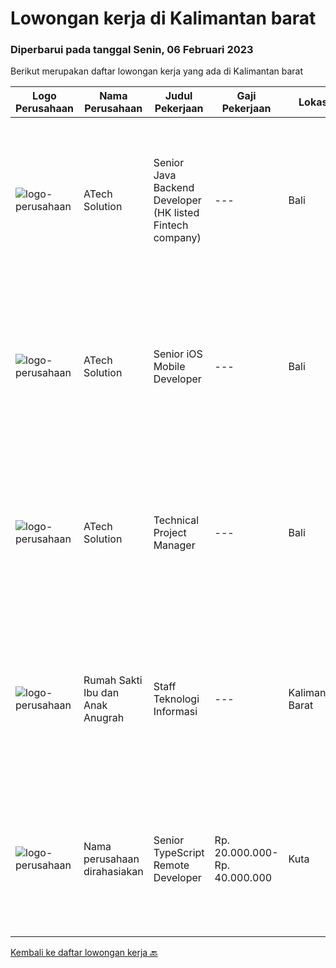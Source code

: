 
  # Lowongan kerja di Kalimantan barat

  ### Diperbarui pada tanggal Senin, 06 Februari 2023

  Berikut merupakan daftar lowongan kerja yang ada di Kalimantan barat

  |Logo Perusahaan | Nama Perusahaan | Judul Pekerjaan | Gaji Pekerjaan | Lokasi | Deskripsi | Tanggal diunggah | Pranala |
  | -------------- | --------------- | --------------- | --------- | --------- | -------------- | ------- | ----------- |
  |![logo-perusahaan](https://image-service-cdn.seek.com.au/01cd86444ba33e86855e0cce80ed2ebf9dcff3e2/ee4dce1061f3f616224767ad58cb2fc751b8d2dc)|ATech Solution|Senior Java Backend Developer (HK listed Fintech company)|---|Bali|Roles &amp; Responsibilities: Analyzing existing systems and business models Understanding software development lifecycle Translating client...|Kamis, 02 Februari 2023|https://www.jobstreet.co.id/id/job/senior-java-backend-developer-hk-listed-fintech-company-4208940?token=0~7688585d-9471-44ef-9ab5-26248f2970a2&sectionRank=1&jobId=jobstreet-id-job-4208940|
|![logo-perusahaan](https://image-service-cdn.seek.com.au/01cd86444ba33e86855e0cce80ed2ebf9dcff3e2/ee4dce1061f3f616224767ad58cb2fc751b8d2dc)|ATech Solution|Senior iOS Mobile Developer|---|Bali|Responsibilities: Research, design, develop, enhance, and maintain high performance iOS applications Collaborate with cross functional teams to...|Sabtu, 04 Februari 2023|https://www.jobstreet.co.id/id/job/senior-ios-mobile-developer-4198404?token=0~7688585d-9471-44ef-9ab5-26248f2970a2&sectionRank=2&jobId=jobstreet-id-job-4198404|
|![logo-perusahaan](https://image-service-cdn.seek.com.au/01cd86444ba33e86855e0cce80ed2ebf9dcff3e2/ee4dce1061f3f616224767ad58cb2fc751b8d2dc)|ATech Solution|Technical Project Manager|---|Bali|The job duties and responsibility of this role: Familiarity with software development methodologies and frameworks such as Agile / Scrum and Conduct...|Rabu, 18 Januari 2023|https://www.jobstreet.co.id/id/job/technical-project-manager-4188858?token=0~7688585d-9471-44ef-9ab5-26248f2970a2&sectionRank=3&jobId=jobstreet-id-job-4188858|
|![logo-perusahaan](https://i.ibb.co/sqvTCh9/112815900-stock-vector-no-image-available-icon-flat-vector.webp)|Rumah Sakti Ibu dan Anak Anugrah|Staff Teknologi Informasi|---|Kalimantan Barat|Kualifikasi Pekerjaan Usia maksimal 35 tahun Pendidikan minimal D3 Teknologi Informasi Dapat bekerjasama dengan tim/individu Jujur, disiplin, ramah...|Selasa, 10 Januari 2023|https://www.jobstreet.co.id/id/job/staff-teknologi-informasi-4176552?token=0~7688585d-9471-44ef-9ab5-26248f2970a2&sectionRank=4&jobId=jobstreet-id-job-4176552|
|![logo-perusahaan](https://i.ibb.co/sqvTCh9/112815900-stock-vector-no-image-available-icon-flat-vector.webp)|Nama perusahaan dirahasiakan|Senior TypeScript Remote Developer|Rp. 20.000.000-Rp. 40.000.000|Kuta|The RoleAs a senior developer, you’ll be part of a delivery team made up of a Tech Lead, Product Manager, and other senior developers. For some...|Rabu, 11 Januari 2023|https://www.jobstreet.co.id/id/job/senior-typescript-remote-developer-4161406?token=0~7688585d-9471-44ef-9ab5-26248f2970a2&sectionRank=5&jobId=jobstreet-id-job-4161406|


  [Kembali ke daftar lowongan kerja 🔙](../README.md#daftar-lowongan-kerja)
  